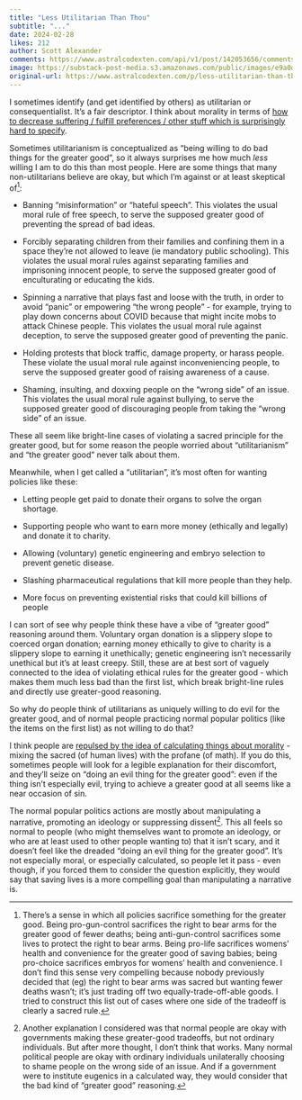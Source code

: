 ```yaml
---
title: "Less Utilitarian Than Thou"
subtitle: "..."
date: 2024-02-28
likes: 212
author: Scott Alexander
comments: https://www.astralcodexten.com/api/v1/post/142053656/comments?&all_comments=true
image: https://substack-post-media.s3.amazonaws.com/public/images/e9a0de27-de7c-436b-857a-7c21fc0f6a30_300x168.jpeg
original-url: https://www.astralcodexten.com/p/less-utilitarian-than-thou
---
```

I sometimes identify (and get identified by others) as utilitarian or consequentialist. It’s a fair descriptor. I think about morality in terms of [how to decrease suffering / fulfill preferences / other stuff which is surprisingly hard to specify](https://academic.oup.com/book/564/chapter-abstract/135299483?redirectedFrom=fulltext&login=false).

Sometimes utilitarianism is conceptualized as “being willing to do bad things for the greater good”, so it always surprises me how much _less_ willing I am to do this than most people. Here are some things that many non-utilitarians believe are okay, but which I’m against or at least skeptical of[^1]:

  * Banning “misinformation” or “hateful speech”. This violates the usual moral rule of free speech, to serve the supposed greater good of preventing the spread of bad ideas.

  * Forcibly separating children from their families and confining them in a space they’re not allowed to leave (ie mandatory public schooling). This violates the usual moral rules against separating families and imprisoning innocent people, to serve the supposed greater good of enculturating or educating the kids.

  * Spinning a narrative that plays fast and loose with the truth, in order to avoid “panic” or empowering “the wrong people” - for example, trying to play down concerns about COVID because that might incite mobs to attack Chinese people. This violates the usual moral rule against deception, to serve the supposed greater good of preventing the panic.

  * Holding protests that block traffic, damage property, or harass people. These violate the usual moral rule against inconveniencing people, to serve the supposed greater good of raising awareness of a cause.

  * Shaming, insulting, and doxxing people on the “wrong side” of an issue. This violates the usual moral rule against bullying, to serve the supposed greater good of discouraging people from taking the “wrong side” of an issue.




These all seem like bright-line cases of violating a sacred principle for the greater good, but for some reason the people worried about “utilitarianism” and “the greater good” never talk about them.

Meanwhile, when I get called a “utilitarian”, it’s most often for wanting policies like these:

  * Letting people get paid to donate their organs to solve the organ shortage.

  * Supporting people who want to earn more money (ethically and legally) and donate it to charity.

  * Allowing (voluntary) genetic engineering and embryo selection to prevent genetic disease.

  * Slashing pharmaceutical regulations that kill more people than they help.

  * More focus on preventing existential risks that could kill billions of people




I can sort of see why people think these have a vibe of “greater good” reasoning around them. Voluntary organ donation is a slippery slope to coerced organ donation; earning money ethically to give to charity is a slippery slope to earning it unethically; genetic engineering isn’t necessarily unethical but it’s at least creepy. Still, these are at best sort of vaguely connected to the idea of violating ethical rules for the greater good - which makes them much less bad than the first list, which break bright-line rules and directly use greater-good reasoning.

So why do people think of utilitarians as uniquely willing to do evil for the greater good, and of normal people practicing normal popular politics (like the items on the first list) as not willing to do that?

I think people are [repulsed by the idea of calculating things about morality](https://doi.org/10.1016/S1364-6613\(03\)00135-9) \- mixing the sacred (of human lives) with the profane (of math). If you do this, sometimes people will look for a legible explanation for their discomfort, and they’ll seize on “doing an evil thing for the greater good”: even if the thing isn’t especially evil, trying to achieve a greater good at all seems like a near occasion of sin.

The normal popular politics actions are mostly about manipulating a narrative, promoting an ideology or suppressing dissent[^2]. This all feels so normal to people (who might themselves want to promote an ideology, or who are at least used to other people wanting to) that it isn’t scary, and it doesn’t feel like the dreaded “doing an evil thing for the greater good”. It’s not especially moral, or especially calculated, so people let it pass - even though, if you forced them to consider the question explicitly, they would say that saving lives is a more compelling goal than manipulating a narrative is.

[^1]: There’s a sense in which all policies sacrifice something for the greater good. Being pro-gun-control sacrifices the right to bear arms for the greater good of fewer deaths; being anti-gun-control sacrifices some lives to protect the right to bear arms. Being pro-life sacrifices womens’ health and convenience for the greater good of saving babies; being pro-choice sacrifices embryos for womens’ health and convenience. I don’t find this sense very compelling because nobody previously decided that (eg) the right to bear arms was sacred but wanting fewer deaths wasn’t; it’s just trading off two equally-trade-off-able goods. I tried to construct this list out of cases where one side of the tradeoff is clearly a sacred rule.

[^2]: Another explanation I considered was that normal people are okay with governments making these greater-good tradeoffs, but not ordinary individuals. But after more thought, I don’t think that works. Many normal political people are okay with ordinary individuals unilaterally choosing to shame people on the wrong side of an issue. And if a government were to institute eugenics in a calculated way, they would consider that the bad kind of “greater good” reasoning.
